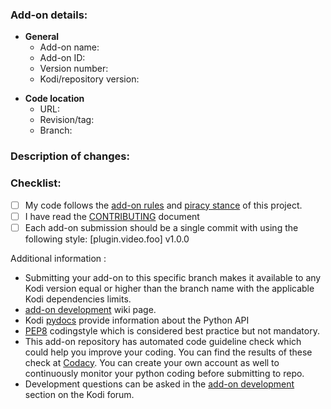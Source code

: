 <!--- Title/subject of the issue created should be like the line below: -->
<!--- [Update] plugin.video.youtube -->

### Add-on details:
<!--- Provide some details about your add-on. -->
- **General**
  - Add-on name: 
  - Add-on ID:
  - Version number:
  - Kodi/repository version:
<!--- Provide the location from where we can get your add-on code. -->
<!--- This can either be a zip file or github reposity for which you also need to provide a revision or release tag -->
- **Code location**
  - URL:
  - Revision/tag: 
  - Branch:

<!--- EXAMPLE HOW TO FILL ADD-ON DETAILS:
- Add-on name: Global Search
  - Add-on ID: script.globalsearch
  - Version number: 8.0.0
  - Kodi/repository version: Krypton
- URL: https://github.com/ronie/script.globalsearch
  - Revision/tag: e3d61d
  - Branch: master
-->

### Description of changes:
<!--- Provide a short summary of submitted add-on in case it's a new addition. -->
<!--- If it's plugin update only highlight biggest changes if needed. -->
<!--- Make sure you follow the checklist below before finalizing your pull-request. -->


### Checklist:
<!--- Go over all the following points, and put an `x` in all the boxes that apply like this: [X] -->
<!--- If you're unsure about any of these, don't hesitate to ask. We're here to help! -->
- [ ] My code follows the [add-on rules](http://kodi.wiki/view/Add-on_rules) and [piracy stance](http://kodi.wiki/view/Official:Forum_rules#Piracy_Policy) of this project. 
- [ ] I have read the [CONTRIBUTING](https://github.com/xbmc/repo-webinterfaces/blob/master/CONTRIBUTING.md) document
- [ ] Each add-on submission should be a single commit with using the following style: [plugin.video.foo] v1.0.0

Additional information :
- Submitting your add-on to this specific branch makes it available to any Kodi version equal or higher than the branch name with the applicable Kodi dependencies limits.
- [add-on development](http://kodi.wiki/view/Add-on_development) wiki page.
- Kodi [pydocs](http://kodi.wiki/view/PyDocs) provide information about the Python API
- [PEP8](https://www.python.org/dev/peps/pep-0008/) codingstyle which is considered best practice but not mandatory.
- This add-on repository has automated code guideline check which could help you improve your coding. You can find the results of these check at [Codacy](https://www.codacy.com/app/Kodi/repo-plugins/dashboard). You can create your own account as well to continuously monitor your python coding before submitting to repo.
- Development questions can be asked in the [add-on development](http://forum.kodi.tv/forumdisplay.php?fid=26) section on the Kodi forum.
